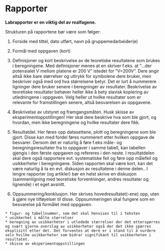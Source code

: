 # Rapporter

**Labrapporter er en viktig del av realfagene.**

Strukturen på rapportene bør være som følger:
1. Forside med tittel, dato utført, navn på gruppemedarbeider(e)

2. Formål med oppgaven (kort)

3. Definisjoner og kort beskrivelse av de teoretiske resultatene som brukes i beregningene. Med definisjoner menes at en skriver f.eks. at ”...der potensialet V mellom platene er 200 V” istedet for ”V=200V”. Dere angir altså ikke bare størrelser og uttrykk for symbolene dere bruker, men beskriver også med ord hva størrelsene betyr. Det er lurt å nummerere ligninger dere bruker senere i beregninger av resultater. Beskrivelse av teoretiske resultater behøver heller ikke å bety slavisk kopiering av utledningene i oppgaven. Velg heller ut hvilke resultater som er relevante for framstillingen senere, altså besvarelsen av oppgavene.

4. Beskrivelse av utstyret og framgangsmåten. Husk skisse av eksperimentoppstillingen! Her skal dere beskrive hva som ble gjort, og hvordan, men ikke beregningene og hvilke resultater dere fikk.

5. Resultatdel. Her føres opp datasettene, plott og beregningene som ble gjort. Disse kan med fordel føres nummerert etter hvilken oppgave de besvarer. Dersom det er naturlig å føre f.eks måle- og beregningsresultater fra to oppgaver i samme tabell, kan tabellen gjengis i den første oppgaven og refereres i den neste. I resultatdelen skal dere også rapportere evt. systematiske feil og føre opp målefeil og usikkerheter i beregningene. Siden rapporten skal være kort, kan det være naturlig å ta en evt. diskusjon av resultatene i denne delen.. I lengre rapporter (og artikler) bør en helst skrive en diskusjon (sammenligning med teoretiske forventninger, andres resultater og lignende) i et eget avsnitt.

6. Oppsummering/konklusjon. Her skrives hovedresultatet(-ene) opp, uten å gjøre nye tilføyelser til disse. Oppsummeringen skal fungere som en besvarelse på formålet med oppgaven.

```{admonition} Husk også:
* figur- og tabellnummer, som det skal henvises til i teksten
* usikkerhet i målte størrelser
* beregning av usikkerheter i utledede størrelser der det etterspørres og svært gjerne overslag av usikkerheter også der det ikke spørres eksplisitt etter det. Det forventes at dere er i stand til å vurdere selv hvilke usikkerheter som bidrar signifikant til usikkerheten i resultatet.
* skisse av eksperimentoppstillingen
```